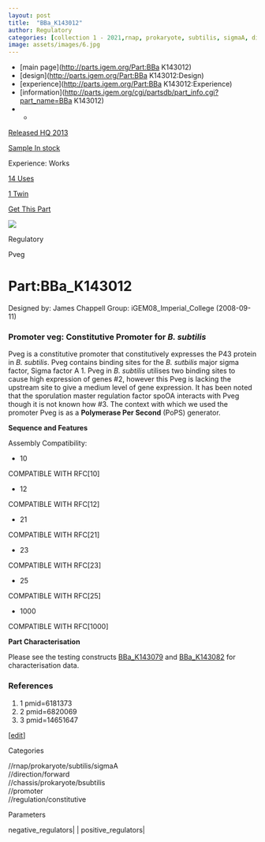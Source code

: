 ```yaml
---
layout: post
title:  "BBa_K143012"
author: Regulatory
categories: [collection 1 - 2021,rnap, prokaryote, subtilis, sigmaA, direction, forward, chassis, prokaryote, bsubtilis, promoter, regulation, constitutive] 
image: assets/images/6.jpg
---
```



  * [main page](http://parts.igem.org/Part:BBa K143012)
  * [design](http://parts.igem.org/Part:BBa K143012:Design)
  * [experience](http://parts.igem.org/Part:BBa K143012:Experience)
  * [information](http://parts.igem.org/cgi/partsdb/part_info.cgi?part_name=BBa K143012)
  *   * 

[Released HQ 2013](http://parts.igem.org/Help:Part_Status_Box)

[Sample In stock](http://parts.igem.org/Help:Part_Status_Box)

Experience: Works

[14 Uses](http://parts.igem.org/partsdb/uses.cgi?part=BBa_K143012)

[1 Twin](http://parts.igem.org/partsdb/twin_info.cgi?part=BBa_K143012)

[ Get This Part](http://parts.igem.org/partsdb/get_part.cgi?part=BBa_K143012)

![](http://parts.igem.org/images/partbypart/icon_regulatory.png)

Regulatory

Pveg

# Part:BBa_K143012

Designed by: James Chappell   Group: iGEM08_Imperial_College   (2008-09-11)

### Promoter veg: Constitutive Promoter for _B. subtilis_

  

Pveg is a constitutive promoter that constitutively expresses the P43 protein
in _B. subtilis_. Pveg contains binding sites for the _B. sutbilis_ major
sigma factor, Sigma factor A 1. Pveg in _B. subtilis_ utilises two binding
sites to cause high expression of genes #2, however this Pveg is lacking the
upstream site to give a medium level of gene expression. It has been noted
that the sporulation master regulation factor spoOA interacts with Pveg though
it is not known how #3. The context with which we used the promoter Pveg is as
a **Polymerase Per Second** (PoPS) generator.  
  
  

**Sequence and Features**

  

Assembly Compatibility:

  * 10

COMPATIBLE WITH RFC[10]

  * 12

COMPATIBLE WITH RFC[12]

  * 21

COMPATIBLE WITH RFC[21]

  * 23

COMPATIBLE WITH RFC[23]

  * 25

COMPATIBLE WITH RFC[25]

  * 1000

COMPATIBLE WITH RFC[1000]

  
  

  
**Part Characterisation**

Please see the testing constructs
[BBa_K143079](http://parts.igem.org/Part:BBa_K143079) and
[BBa_K143082](http://parts.igem.org/wiki/index.php?title=Part:BBa_K143082) for
characterisation data.

### References

<biblio>

  1. 1 pmid=6181373
  2. 2 pmid=6820069
  3. 3 pmid=14651647

</biblio>

  

[[edit](http://parts.igem.org/partsdb/part_info.cgi?part_name=BBa_K143012)]

Categories

//rnap/prokaryote/subtilis/sigmaA  
//direction/forward  
//chassis/prokaryote/bsubtilis  
//promoter  
//regulation/constitutive

Parameters

negative_regulators| | positive_regulators|

